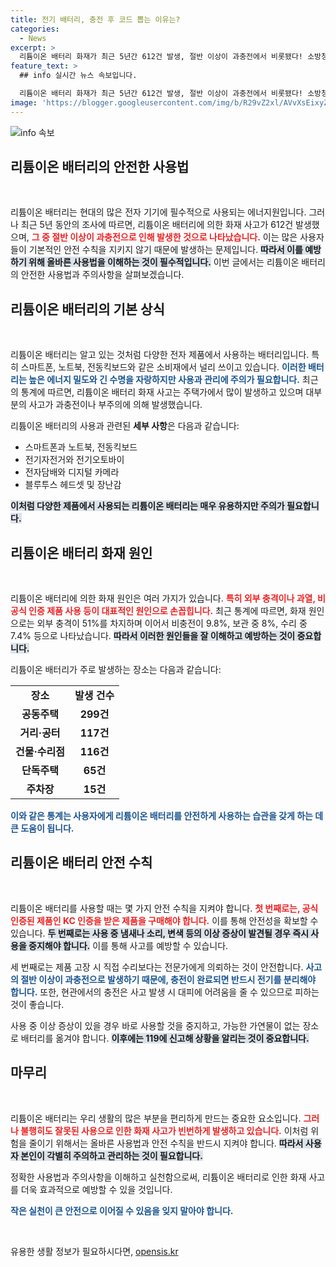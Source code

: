 ```yaml
---
title: 전기 배터리, 충전 후 코드 뽑는 이유는?
categories:
  - News
excerpt: >
  리튬이온 배터리 화재가 최근 5년간 612건 발생, 절반 이상이 과충전에서 비롯됐다! 소방청은 안전한 사용법을 강조하며, 충전 후 즉시 전기코드를 분리할 것을 권고한다. 이 기사를 통해 여러분의 안전을 지켜보세요!
feature_text: >
  ## info 실시간 뉴스 속보입니다.

  리튬이온 배터리 화재가 최근 5년간 612건 발생, 절반 이상이 과충전에서 비롯됐다! 소방청은 안전한 사용법을 강조하며, 충전 후 즉시 전기코드를 분리할 것을 권고한다. 이 기사를 통해 여러분의 안전을 지켜보세요!
image: 'https://blogger.googleusercontent.com/img/b/R29vZ2xl/AVvXsEixyZcFfHzMRdzZMjFBmAUKJYCLCGyLL1o632UiGVXcaFdKo_bkvkuCioo0uUKlGfBVcT3P84aROyZIXSBEx3Aw5nCQ3pTgDom1WDC4m8eifvWiAmWEEVb4x6G_l8C0QH225ldMjyaFvpxGEBGNO37VmDTDMHGhJPq73UglMfDca1-0aw/s1600/blogspot.png'
---
```


<p><img src="https://blogger.googleusercontent.com/img/b/R29vZ2xl/AVvXsEixyZcFfHzMRdzZMjFBmAUKJYCLCGyLL1o632UiGVXcaFdKo_bkvkuCioo0uUKlGfBVcT3P84aROyZIXSBEx3Aw5nCQ3pTgDom1WDC4m8eifvWiAmWEEVb4x6G_l8C0QH225ldMjyaFvpxGEBGNO37VmDTDMHGhJPq73UglMfDca1-0aw/s1600/blogspot.png" alt="info 속보" /></p>

<h2 data-ke-size="size26">리튬이온 배터리의 안전한 사용법</h2>

<p data-ke-size="size16">&nbsp;</p>

<p>리튬이온 배터리는 현대의 많은 전자 기기에 필수적으로 사용되는 에너지원입니다. 그러나 최근 5년 동안의 조사에 따르면, 리튬이온 배터리에 의한 화재 사고가 612건 발생했으며, <b><span style="color: #ee2323;">그 중 절반 이상이 과충전으로 인해 발생한 것으로 나타났습니다.</span></b> 이는 많은 사용자들이 기본적인 안전 수칙을 지키지 않기 때문에 발생하는 문제입니다. <b><span style="background-color: #21538527;">따라서 이를 예방하기 위해 올바른 사용법을 이해하는 것이 필수적입니다.</span></b> 이번 글에서는 리튬이온 배터리의 안전한 사용법과 주의사항을 살펴보겠습니다.</p>

<h2 data-ke-size="size26">리튬이온 배터리의 기본 상식</h2>

<p data-ke-size="size16">&nbsp;</p>

<p>리튬이온 배터리는 알고 있는 것처럼 다양한 전자 제품에서 사용하는 배터리입니다. 특히 스마트폰, 노트북, 전동킥보드와 같은 소비재에서 널리 쓰이고 있습니다. <b><span style="color: #1a5490;">이러한 배터리는 높은 에너지 밀도와 긴 수명을 자랑하지만 사용과 관리에 주의가 필요합니다.</span></b> 최근의 통계에 따르면, 리튬이온 배터리 화재 사고는 주택가에서 많이 발생하고 있으며 대부분의 사고가 과충전이나 부주의에 의해 발생했습니다.</p>

<p>리튬이온 배터리의 사용과 관련된 <b>세부 사항</b>은 다음과 같습니다:</p>

<ul>
    <li>스마트폰과 노트북, 전동킥보드</li>
    <li>전기자전거와 전기오토바이</li>
    <li>전자담배와 디지털 카메라</li>
    <li>블루투스 헤드셋 및 장난감</li>
</ul>

<p><b><span style="background-color: #21538527;">이처럼 다양한 제품에서 사용되는 리튬이온 배터리는 매우 유용하지만 주의가 필요합니다.</span></b></p>

<h2 data-ke-size="size26">리튬이온 배터리 화재 원인</h2>

<p data-ke-size="size16">&nbsp;</p>

<p>리튬이온 배터리에 의한 화재 원인은 여러 가지가 있습니다. <b><span style="color: #ee2323;">특히 외부 충격이나 과열, 비공식 인증 제품 사용 등이 대표적인 원인으로 손꼽힙니다.</span></b> 최근 통계에 따르면, 화재 원인으로는 외부 충격이 51%를 차지하며 이어서 비충전이 9.8%, 보관 중 8%, 수리 중 7.4% 등으로 나타났습니다. <b><span style="background-color: #21538527;">따라서 이러한 원인들을 잘 이해하고 예방하는 것이 중요합니다.</span></b></p>

<p>리튬이온 배터리가 주로 발생하는 장소는 다음과 같습니다:</p>

<table>
    <tr>
        <td style="text-align: center; height: 17px;"><b>장소</b></td>
        <td style="text-align: center; height: 17px;"><b>발생 건수</b></td>
    </tr>
    <tr>
        <td style="text-align: center; height: 17px;"><b>공동주택</b></td>
        <td style="text-align: center; height: 17px;"><b>299건</b></td>
    </tr>
    <tr>
        <td style="text-align: center; height: 17px;"><b>거리·공터</b></td>
        <td style="text-align: center; height: 17px;"><b>117건</b></td>
    </tr>
    <tr>
        <td style="text-align: center; height: 17px;"><b>건물·수리점</b></td>
        <td style="text-align: center; height: 17px;"><b>116건</b></td>
    </tr>
    <tr>
        <td style="text-align: center; height: 17px;"><b>단독주택</b></td>
        <td style="text-align: center; height: 17px;"><b>65건</b></td>
    </tr>
    <tr>
        <td style="text-align: center; height: 17px;"><b>주차장</b></td>
        <td style="text-align: center; height: 17px;"><b>15건</b></td>
    </tr>
</table>

<p><b><span style="color: #1a5490;">이와 같은 통계는 사용자에게 리튬이온 배터리를 안전하게 사용하는 습관을 갖게 하는 데 큰 도움이 됩니다.</span></b></p>

<h2 data-ke-size="size26">리튬이온 배터리 안전 수칙</h2>

<p data-ke-size="size16">&nbsp;</p>

<p>리튬이온 배터리를 사용할 때는 몇 가지 안전 수칙을 지켜야 합니다. <b><span style="color: #ee2323;">첫 번째로는, 공식 인증된 제품인 KC 인증을 받은 제품을 구매해야 합니다.</span></b> 이를 통해 안전성을 확보할 수 있습니다.  <b><span style="background-color: #21538527;">두 번째로는 사용 중 냄새나 소리, 변색 등의 이상 증상이 발견될 경우 즉시 사용을 중지해야 합니다.</span></b> 이를 통해 사고를 예방할 수 있습니다.</p>

<p>세 번째로는 제품 고장 시 직접 수리보다는 전문가에게 의뢰하는 것이 안전합니다. <b><span style="color: #1a5490;">사고의 절반 이상이 과충전으로 발생하기 때문에, 충전이 완료되면 반드시 전기를 분리해야 합니다.</span></b> 또한, 현관에서의 충전은 사고 발생 시 대피에 어려움을 줄 수 있으므로 피하는 것이 좋습니다.</p>

<p>사용 중 이상 증상이 있을 경우 바로 사용할 것을 중지하고, 가능한 가연물이 없는 장소로 배터리를 옮겨야 합니다. <b><span style="background-color: #21538527;">이후에는 119에 신고해 상황을 알리는 것이 중요합니다.</span></b></p>

<h2 data-ke-size="size26">마무리</h2>

<p data-ke-size="size16">&nbsp;</p>

<p>리튬이온 배터리는 우리 생활의 많은 부분을 편리하게 만드는 중요한 요소입니다. <b><span style="color: #ee2323;">그러나 불행히도 잘못된 사용으로 인한 화재 사고가 빈번하게 발생하고 있습니다.</span></b> 이처럼 위험을 줄이기 위해서는 올바른 사용법과 안전 수칙을 반드시 지켜야 합니다. <b><span style="background-color: #21538527;">따라서 사용자 본인이 각별히 주의하고 관리하는 것이 필요합니다.</span></b> </p>

<p>정확한 사용법과 주의사항을 이해하고 실천함으로써, 리튬이온 배터리로 인한 화재 사고를 더욱 효과적으로 예방할 수 있을 것입니다.</p>

<p><b><span style="color: #1a5490;">작은 실천이 큰 안전으로 이어질 수 있음을 잊지 말아야 합니다.</span></b></p>

<p data-ke-size="size16">&nbsp;</p>
유용한 생활 정보가 필요하시다면, <a href="https://opensis.kr" rel="dofollow">opensis.kr</a>


